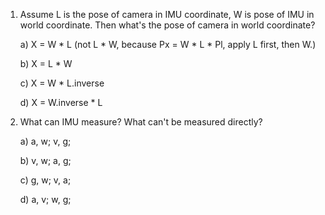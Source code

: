 1. Assume L is the pose of camera in IMU coordinate, W is pose of IMU in world coordinate. 
Then what's the pose of camera in world coordinate?

    a) X = W * L (not L * W, because Px = W * L * Pl, apply L first, then W.)

    b) X = L * W

    c) X = W * L.inverse

    d) X = W.inverse * L


2. What can IMU measure? What can't be measured directly?

    a) a, w; v, g;

    b) v, w; a, g;

    c) g, w; v, a;

    d) a, v; w, g;

